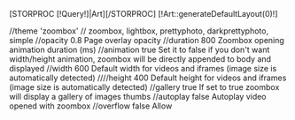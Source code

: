 <div id="detailArticle">
    [STORPROC [!Query!]|Art][/STORPROC]
    [!Art::generateDefaultLayout(0)!]
</div>


<script type="text/javascript">
    $(document).ready(function () {
        $('a.zoombox').zoombox({
            theme : 'darkprettyphoto',
            opacity     : 0.8,
            duration    : 800,              // Animation duration
            animation   : true,             // Do we have to animate the box ?
            width       : 600,              // Default width
            height      : 400,              // Default height
            gallery     : true,             // Allow gallery thumb view
            autoplay : false                // Autoplay for video
        });
    });
</script>



//theme 	'zoombox'
// zoombox, lightbox, prettyphoto, darkprettyphoto, simple
//opacity 	0.8 	Page overlay opacity
//duration 	800 	Zoombox opening animation duration (ms)
//animation 	true 	Set it to false if you don't want width/height animation, zoombox will be directly appended to body and displayed
//width 	600 	Default width for videos and iframes (image size is automatically detected)
////height 	400 	Default height for videos and iframes (image size is automatically detected)
//gallery 	true 	If set to true zoombox will display a gallery of images thumbs
//autoplay 	false 	Autoplay video opened with zoombox
//overflow 	false 	Allow
